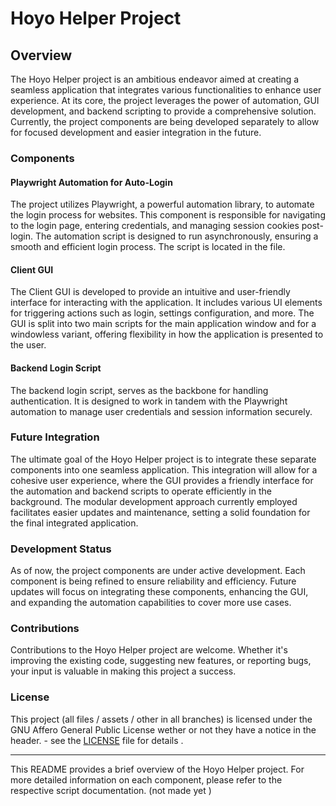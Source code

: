 # Hoyo Helper Project

## Overview
The Hoyo Helper project is an ambitious endeavor aimed at creating a seamless application that integrates various functionalities to enhance user experience. At its core, the project leverages the power of automation, GUI development, and backend scripting to provide a comprehensive solution. Currently, the project components are being developed separately to allow for focused development and easier integration in the future.

### Components

#### Playwright Automation for Auto-Login
The project utilizes Playwright, a powerful automation library, to automate the login process for websites. This component is responsible for navigating to the login page, entering credentials, and managing session cookies post-login. The automation script is designed to run asynchronously, ensuring a smooth and efficient login process. The script is located in the file.

#### Client GUI
The Client GUI is developed to provide an intuitive and user-friendly interface for interacting with the application. It includes various UI elements for triggering actions such as login, settings configuration, and more. The GUI is split into two main scripts for the main application window and for a windowless variant, offering flexibility in how the application is presented to the user.

#### Backend Login Script
The backend login script, serves as the backbone for handling authentication. It is designed to work in tandem with the Playwright automation to manage user credentials and session information securely.

### Future Integration
The ultimate goal of the Hoyo Helper project is to integrate these separate components into one seamless application. This integration will allow for a cohesive user experience, where the GUI provides a friendly interface for the automation and backend scripts to operate efficiently in the background. The modular development approach currently employed facilitates easier updates and maintenance, setting a solid foundation for the final integrated application.

### Development Status
As of now, the project components are under active development. Each component is being refined to ensure reliability and efficiency. Future updates will focus on integrating these components, enhancing the GUI, and expanding the automation capabilities to cover more use cases.

### Contributions
Contributions to the Hoyo Helper project are welcome. Whether it's improving the existing code, suggesting new features, or reporting bugs, your input is valuable in making this project a success.

### License
This project (all files / assets / other in all branches) is licensed under the GNU Affero General Public License wether or not they have a notice in the header. - see the [LICENSE](https://github.com/8FAX/HoyoHelper/blob/main/LICENSE.md) file for details .

---

This README provides a brief overview of the Hoyo Helper project. For more detailed information on each component, please refer to the respective script documentation. (not made yet )